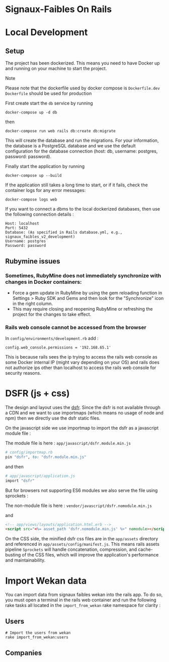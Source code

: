 # Signaux-Faibles On Rails

# Local Development

## Setup

The project has been dockerized. This means you need to have Docker up and running on your machine to start the project.

> [!NOTE]  
> Please note that the dockerfile used by docker compose is `Dockerfile.dev`
> `Dockerfile` should be used for production

First create start the `db` service by running

```
docker-compose up -d db
```

then

```
docker-compose run web rails db:create db:migrate
```
This will create the database and run the migrations. For your information, the database is a PostgreSQL database and we use the default configuration for the database connection (host: db, username: postgres, password: password).

Finally start the application by running

```
docker-compose up --build
```

If the application still takes a long time to start, or if it fails, check the container logs for any error messages:

```
docker-compose logs web
```

If you want to connect a dbms to the local dockerized databases, then use the following connection details :

```
Host: localhost
Port: 5432
Database: (As specified in Rails database.yml, e.g., signaux_faibles_v2_development)
Username: postgres
Password: password
```

## Rubymine issues

### Sometimes, RubyMine does not immediately synchronize with changes in Docker containers:

- Force a gem update in RubyMine by using the gem reloading function in Settings > Ruby SDK and Gems and then look for the "Synchronize" icon in the right column.
- This may require closing and reopening RubyMine or refreshing the project for the changes to take effect.

### Rails web console cannot be accessed from the browser

In `config/environments/development.rb` add :

```
config.web_console.permissions = '192.168.65.1'
```
This is because rails sees the ip trying to access the rails web console as some Docker internal IP (might vary depending on your OS)
and rails does not authorize ips other than localhost to access the rails web console for security reasons.


# DSFR (js + css)
The design and layout uses the [dsfr](https://www.systeme-de-design.gouv.fr/). 
Since the dsfr is not available through a CDN and we want to use importmaps (which means no usage of node and npm) then we directly use the dsfr static files.

On the javascript side we use importmap to import the dsfr as a javascript module file :

The module file is here :
`app/javascript/dsfr.module.min.js`

```ruby
# config/importmap.rb
pin "dsfr", to: "dsfr.module.min.js"
```
and then

```ruby
# app/javascript/application.js
import "dsfr"
```

But for browsers not supporting ES6 modules we also serve the file using sprockets :

The non-module file is here :
`vendor/javascript/dsfr.nomodule.min.js`

and

```html
<!-- app/views/layouts/application.html.erb -->
<script src="<%= asset_path 'dsfr.nomodule.min.js' %>" nomodule></script>
```

On the CSS side, the minified dsfr css files are in the `app/assets` directory and referenced in `app/assets/config/manifest.js`.
This means rails assets pipeline `Sprockets` will handle concatenation, compression, and cache-busting of the CSS files, which will improve the application's performance and maintainability.

# Import Wekan data

You can import data from signaux faibles wekan into the rails app.
To do so, you must open a terminal in the rails web container and run the following rake tasks all located in the `import_from_wekan` rake namespace for clarity :

## Users
```shell
# Import the users from wekan
rake import_from_wekan:users
```

## Companies




